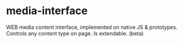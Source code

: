 # media-interface
WEB media content interface, implemented on native JS &amp; prototypes. Controls any content type on page. Is extendable.
(beta)
